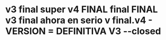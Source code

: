 # v3 final super v4 FINAL final FINAL v3 final ahora en serio v final.v4 - VERSION = DEFINITIVA V3 --closed
